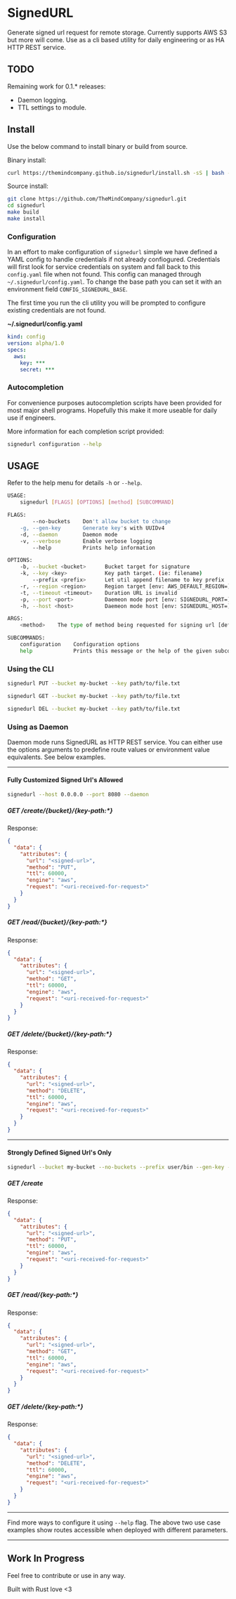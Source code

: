 # SignedURL

Generate signed url request for remote storage.  Currently supports AWS S3 but more will come.  Use as a cli based utility for daily engineering or as HA HTTP REST service.

## TODO

 Remaining work for 0.1.* releases:

 - Daemon logging.
 - TTL settings to module.  

## Install

Use the below command to install binary or build from source.

Binary install:  

```bash
curl https://themindcompany.github.io/signedurl/install.sh -sS | bash -s
```

Source install:

```bash
git clone https://github.com/TheMindCompany/signedurl.git
cd signedurl
make build
make install
```

### Configuration

In an effort to make configuration of `signedurl` simple we have defined a YAML config to handle credentials if not already confiogured.  Credentials will first look for service credentials on system and fall back to this `config.yaml` file when not found. This config can managed through `~/.signedurl/config.yaml`.  To change the base path you can set it with an environment field `CONFIG_SIGNEDURL_BASE`.

The first time you run the cli utility you will be prompted to configure existing credentials are not found.  

**~/.signedurl/config.yaml**  
```yaml
kind: config
version: alpha/1.0
specs:
  aws:
    key: ***
    secret: ***
```

### Autocompletion

For convenience purposes autocompletion scripts have been provided for most major shell programs.  Hopefully this make it more useable for daily use if engineers.

More information for each completion script provided:

```bash
signedurl configuration --help
```

## USAGE

Refer to the help menu for details `-h` or `--help`.

```bash
USAGE:
    signedurl [FLAGS] [OPTIONS] [method] [SUBCOMMAND]

FLAGS:
        --no-buckets    Don't allow bucket to change
    -g, --gen-key       Generate key's with UUIDv4
    -d, --daemon        Daemon mode
    -v, --verbose       Enable verbose logging
        --help          Prints help information

OPTIONS:
    -b, --bucket <bucket>      Bucket target for signature
    -k, --key <key>            Key path target. (ie: filename)
        --prefix <prefix>      Let util append filename to key prefix
    -r, --region <region>      Region target [env: AWS_DEFAULT_REGION=]  [default: us-east-1]
    -t, --timeout <timeout>    Duration URL is invalid
    -p, --port <port>          Daemeon mode port [env: SIGNEDURL_PORT=]  [default: 8080]
    -h, --host <host>          Daemeon mode host [env: SIGNEDURL_HOST=]  [default: 127.0.0.1]

ARGS:
    <method>    The type of method being requested for signing url [default: PUT]

SUBCOMMANDS:
    configuration    Configuration options
    help             Prints this message or the help of the given subcommand(s)
```

### Using the CLI

```bash
signedurl PUT --bucket my-bucket --key path/to/file.txt
```

```bash
signedurl GET --bucket my-bucket --key path/to/file.txt
```

```bash
signedurl DEL --bucket my-bucket --key path/to/file.txt
```

### Using as Daemon

Daemon mode runs SignedURL as HTTP REST service.  You can either use the options arguments to predefine route values or environment value equivalents. See below examples.

---

#### Fully Customized Signed Url's Allowed

```bash
signedurl --host 0.0.0.0 --port 8080 --daemon
```

##### GET /create/{bucket}/{key-path:*}

Response:  
```json
{
  "data": {
    "attributes": {
      "url": "<signed-url>",
      "method": "PUT",
      "ttl": 60000,
      "engine": "aws",
      "request": "<uri-received-for-request>"
    }
  }
}
```

##### GET /read/{bucket}/{key-path:*}

Response:  
```json
{
  "data": {
    "attributes": {
      "url": "<signed-url>",
      "method": "GET",
      "ttl": 60000,
      "engine": "aws",
      "request": "<uri-received-for-request>"
    }
  }
}
```

##### GET /delete/{bucket}/{key-path:*}

Response:  
```json
{
  "data": {
    "attributes": {
      "url": "<signed-url>",
      "method": "DELETE",
      "ttl": 60000,
      "engine": "aws",
      "request": "<uri-received-for-request>"
    }
  }
}
```

---

#### Strongly Defined Signed Url's Only

```bash
signedurl --bucket my-bucket --no-buckets --prefix user/bin --gen-key --daemon
```

##### GET /create

Response:  
```json
{
  "data": {
    "attributes": {
      "url": "<signed-url>",
      "method": "PUT",
      "ttl": 60000,
      "engine": "aws",
      "request": "<uri-received-for-request>"
    }
  }
}
```

##### GET /read/{key-path:*}

Response:  
```json
{
  "data": {
    "attributes": {
      "url": "<signed-url>",
      "method": "GET",
      "ttl": 60000,
      "engine": "aws",
      "request": "<uri-received-for-request>"
    }
  }
}
```

##### GET /delete/{key-path:*}

Response:  
```json
{
  "data": {
    "attributes": {
      "url": "<signed-url>",
      "method": "DELETE",
      "ttl": 60000,
      "engine": "aws",
      "request": "<uri-received-for-request>"
    }
  }
}
```

___

Find more ways to configure it using `--help` flag. The above two use case examples show routes accessible when deployed with different parameters.

---

## Work In Progress
Feel free to contribute or use in any way.

Built with Rust love <3
